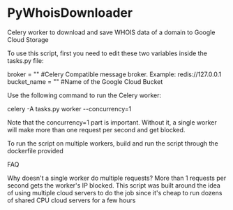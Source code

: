 # PyWhoisDownloader
Celery worker to download and save WHOIS data of a domain to Google Cloud Storage

To use this script, first you need to edit these two variables inside the tasks.py file:

broker      = ""    #Celery Compatible message broker. Example: redis://127.0.0.1
bucket_name = ""    #Name of the Google Cloud Bucket

Use the following command to run the Celery worker:

celery -A tasks.py worker --concurrency=1

Note that the concurrency=1 part is important. Without it, a single worker will make more than one request per second and get blocked.

To run the script on multiple workers, build and run the script through the dockerfile provided

FAQ

Why doesn't a single worker do multiple requests?
  More than 1 requests per second gets the worker's IP blocked. This script was built around the idea of using multiple cloud servers to do the job since it's cheap to run dozens of shared CPU cloud servers for a few hours

